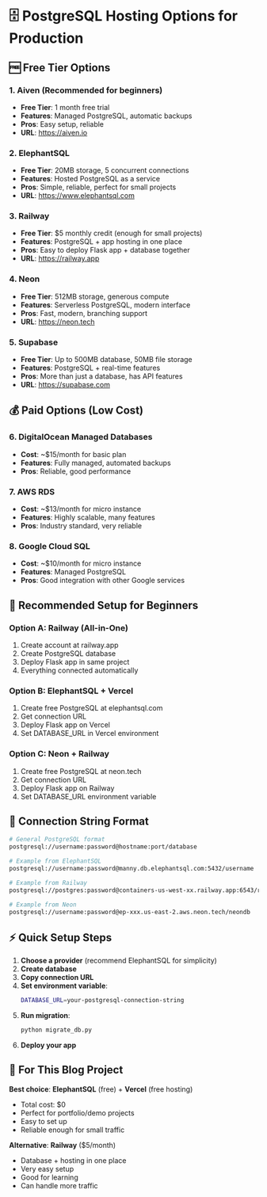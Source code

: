# 🗄️ PostgreSQL Hosting Options for Production

## 🆓 **Free Tier Options**

### 1. **Aiven (Recommended for beginners)**
- **Free Tier**: 1 month free trial
- **Features**: Managed PostgreSQL, automatic backups
- **Pros**: Easy setup, reliable
- **URL**: https://aiven.io

### 2. **ElephantSQL**
- **Free Tier**: 20MB storage, 5 concurrent connections
- **Features**: Hosted PostgreSQL as a service
- **Pros**: Simple, reliable, perfect for small projects
- **URL**: https://www.elephantsql.com

### 3. **Railway**
- **Free Tier**: $5 monthly credit (enough for small projects)
- **Features**: PostgreSQL + app hosting in one place
- **Pros**: Easy to deploy Flask app + database together
- **URL**: https://railway.app

### 4. **Neon**
- **Free Tier**: 512MB storage, generous compute
- **Features**: Serverless PostgreSQL, modern interface
- **Pros**: Fast, modern, branching support
- **URL**: https://neon.tech

### 5. **Supabase**
- **Free Tier**: Up to 500MB database, 50MB file storage
- **Features**: PostgreSQL + real-time features
- **Pros**: More than just a database, has API features
- **URL**: https://supabase.com

## 💰 **Paid Options (Low Cost)**

### 6. **DigitalOcean Managed Databases**
- **Cost**: ~$15/month for basic plan
- **Features**: Fully managed, automated backups
- **Pros**: Reliable, good performance

### 7. **AWS RDS**
- **Cost**: ~$13/month for micro instance
- **Features**: Highly scalable, many features
- **Pros**: Industry standard, very reliable

### 8. **Google Cloud SQL**
- **Cost**: ~$10/month for micro instance
- **Features**: Managed PostgreSQL
- **Pros**: Good integration with other Google services

## 🚀 **Recommended Setup for Beginners**

### **Option A: Railway (All-in-One)**
1. Create account at railway.app
2. Create PostgreSQL database
3. Deploy Flask app in same project
4. Everything connected automatically

### **Option B: ElephantSQL + Vercel**
1. Create free PostgreSQL at elephantsql.com
2. Get connection URL
3. Deploy Flask app on Vercel
4. Set DATABASE_URL in Vercel environment

### **Option C: Neon + Railway**
1. Create free PostgreSQL at neon.tech
2. Get connection URL
3. Deploy Flask app on Railway
4. Set DATABASE_URL environment variable

## 🔧 **Connection String Format**

```bash
# General PostgreSQL format
postgresql://username:password@hostname:port/database

# Example from ElephantSQL
postgresql://username:password@manny.db.elephantsql.com:5432/username

# Example from Railway
postgresql://postgres:password@containers-us-west-xx.railway.app:6543/railway

# Example from Neon
postgresql://username:password@ep-xxx.us-east-2.aws.neon.tech/neondb
```

## ⚡ **Quick Setup Steps**

1. **Choose a provider** (recommend ElephantSQL for simplicity)
2. **Create database**
3. **Copy connection URL**
4. **Set environment variable**:
   ```bash
   DATABASE_URL=your-postgresql-connection-string
   ```
5. **Run migration**:
   ```bash
   python migrate_db.py
   ```
6. **Deploy your app**

## 🎯 **For This Blog Project**

**Best choice**: **ElephantSQL** (free) + **Vercel** (free hosting)
- Total cost: $0
- Perfect for portfolio/demo projects
- Easy to set up
- Reliable enough for small traffic

**Alternative**: **Railway** ($5/month)
- Database + hosting in one place
- Very easy setup
- Good for learning
- Can handle more traffic